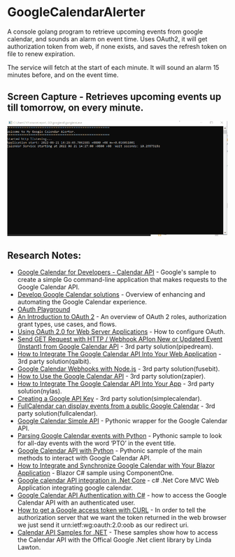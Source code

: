 # GoogleCalendarAlerter
A console golang program to retrieve upcoming events from google calendar, and sounds an alarm on event time.
Uses OAuth2, it will get authorization token from web, if none exists, and saves the refresh token on file to renew expiration.

The service will fetch at the start of each minute. It will sound an alarm 15 minutes before, and on the event time.


## Screen Capture - Retrieves upcoming events up till tomorrow, on every minute. ##
![Fetch Events](https://github.com/jiunnhwa/GoogleCalendarAlerter/blob/main/20220621%20MyGoogleCalAlerter.gif?raw=true "Send OTP")



## Research Notes: ##
- [Google Calendar for Developers - Calendar API](https://developers.google.com/calendar/api/quickstart/go) - Google's sample to create a simple Go command-line application that makes requests to the Google Calendar API. 
- [Develop Google Calendar solutions](https://developers.google.com/calendar) - Overview of enhancing and automating the Google Calendar experience.
- [OAuth Playground](https://developers.google.com/oauthplayground/)
- [An Introduction to OAuth 2](https://www.digitalocean.com/community/tutorials/an-introduction-to-oauth-2) - An overview of OAuth 2 roles, authorization grant types, use cases, and flows.
- [Using OAuth 2.0 for Web Server Applications](https://developers.google.com/identity/protocols/oauth2/web-server) - How to configure OAuth.
- [Send GET Request with HTTP / Webhook APIon New or Updated Event (Instant) from Google Calendar API](https://pipedream.com/apps/google-calendar/integrations/http/get-request-with-http-webhook-api-on-new-or-updated-event-instant-from-google-calendar-api-int_EzsYAz) - 3rd party solution(pipedream).
- [How to Integrate The Google Calendar API Into Your Web Application](https://qalbit.com/blog/how-to-integrate-the-google-calendar-api-into-your-web-application/) - 3rd party solution(qalbit).
- [Google Calendar Webhooks with Node.js](https://fusebit.io/blog/google-calendar-webhooks)  - 3rd party solution(fusebit).
- [How to Use the Google Calendar API](https://zapier.com/engineering/how-to-use-the-google-calendar-api/)  - 3rd party solution(zapier).
- [How to Integrate The Google Calendar API Into Your App](https://www.nylas.com/blog/integrate-google-calendar-api)  - 3rd party solution(nylas).
- [Creating a Google API Key](https://docs.simplecalendar.io/google-api-key/)  - 3rd party solution(simplecalendar).
- [FullCalendar can display events from a public Google Calendar](https://fullcalendar.io/docs/google-calendar) - 3rd party solution(fullcalendar).
- [Google Calendar Simple API](https://github.com/kuzmoyev/google-calendar-simple-api) - Pythonic wrapper for the Google Calendar API.
- [Parsing Google Calendar events with Python](https://qxf2.com/blog/google-calendar-python/) - Pythonic sample to look for all-day events with the word ‘PTO’ in the event title.
- [Google Calendar API with Python](https://dev.to/nelsoncode/google-calendar-api-con-python-1ib1) - Pythonic sample of the main methods to interact with Google Calendar API.
- [How to Integrate and Synchronize Google Calendar with Your Blazor Application](https://www.grapecity.com/blogs/how-to-integrate-synchronize-google-calendar-with-blazor-application) - Blazor C# sample using ComponentOne.
- [Google calendar API integration in .Net Core](https://www.thecodehubs.com/google-calendar-api-integration-in-net-core/) - c# .Net Core MVC Web Application integrating google calendar.
- [Google Calendar API Authentication with C#](https://www.daimto.com/google-calendar-api-authentication-with-c/) - how to access the Google Calendar API with an authenticated user. 
- [How to get a Google access token with CURL](https://www.daimto.com/how-to-get-a-google-access-token-with-curl/) - In order to tell the authorization server that we want the token returned in the web browser we just send it urn:ietf:wg:oauth:2.0:oob as our redirect uri.
- [Calendar API Samples for .NET](https://github.com/LindaLawton/Google-Dotnet-Samples/tree/master/Samples/Calendar%20API) - These samples show how to access the Calendar API with the Offical Google .Net client library by Linda Lawton.
